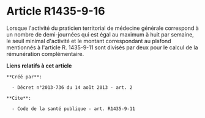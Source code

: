 # Article R1435-9-16

Lorsque l'activité du praticien territorial de médecine générale correspond à un nombre de demi-journées qui est égal au
maximum à huit par semaine, le seuil minimal d'activité et le montant correspondant au plafond mentionnés à l'article R.
1435-9-11 sont divisés par deux pour le calcul de la rémunération complémentaire.

**Liens relatifs à cet article**

	**Créé par**:

	  - Décret n°2013-736 du 14 août 2013 - art. 2

	**Cite**:

	  - Code de la santé publique - art. R1435-9-11
